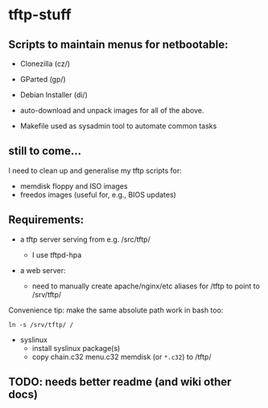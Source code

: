 # tftp-stuff

## Scripts to maintain menus for netbootable:

 - Clonezilla (cz/)
 - GParted (gp/)
 - Debian Installer (di/)

 - auto-download and unpack images for all of the above.

 - Makefile used as sysadmin tool to automate common tasks

## still to come...

I need to clean up and generalise my tftp scripts for:

 - memdisk floppy and ISO images
 - freedos images (useful for, e.g., BIOS updates)

## Requirements:

 - a tftp server serving from e.g. /src/tftp/
   - I use tftpd-hpa

 - a web server:
   - need to manually create apache/nginx/etc aliases for /tftp to point to /srv/tftp/

Convenience tip: make the same absolute path work in bash too:

    ln -s /srv/tftp/ /

 - syslinux 
   - install syslinux package(s)
   - copy chain.c32 menu.c32 memdisk (or `*.c32`) to /tftp/

## TODO: needs better readme (and wiki other docs)
